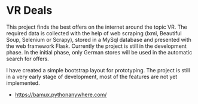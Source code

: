 # VR Deals
This project finds the best offers on the internet around the topic VR. The required data is collected with the help of web scraping (lxml, Beautiful Soup, Selenium or Scrapy), stored in a MySql database and presented with the web framework Flask. Currently the project is still in the development phase. In the initial phase, only German stores will be used in the automatic search for offers.

I have created a simple bootstrap layout for prototyping. The project is still in a very early stage of development, most of the features are not yet implemented.
 
- https://bamux.pythonanywhere.com/

